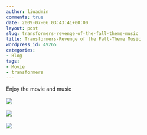 ```yaml
---
author: liuadmin
comments: true
date: 2009-07-06 03:43:41+00:00
layout: post
slug: transformers-revenge-of-the-fall-theme-music
title: Transformers-Revenge of the Fall-Theme Music
wordpress_id: 49265
categories:
- Blog
tags:
- Movie
- transformers
---
```


Enjoy the movie and music<br /><br />![](http://news.kehuan.net/200808/2008081915043539914.jpg)<br /><br />![](http://pic.hsw.cn/0/10/28/15/10281535_738266.jpg)<br /><br />![](http://img4.cache.netease.com/ent/2009/6/17/200906171432513eec7.jpg)<br /><br />
